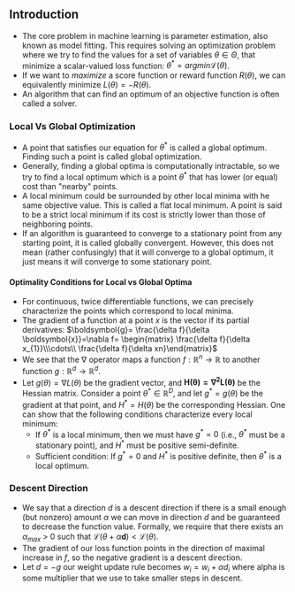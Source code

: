## Introduction
- The core problem in machine learning is parameter estimation, also known as model fitting. This requires solving an optimization problem where we try to find the values for a set of variables $\theta \in \Theta$, that minimize a scalar-valued loss function: $\theta^{*}=argmin \mathcal{L}(\theta)$. 
- If we want to *maximize* a score function or reward function $R(\theta)$, we can equivalently minimize $L(\theta)=-R(\theta)$. 
- An algorithm that can find an optimum of an objective function is often called a solver. 
### Local Vs Global Optimization
- A point that satisfies our equation for $\theta^{*}$ is called a global optimum. Finding such a point is called global optimization. 
- Generally, finding a global optima is computationally intractable, so we try to find a local optimum which is a point $\theta^{*}$ that has lower (or equal) cost than "nearby" points. 
- A local minimum could be surrounded by other local minima with he same objective value. This is called a flat local minimum. A point is said to be a strict local minimum if its cost is strictly lower than those of neighboring points. 
- If an algorithm is guaranteed to converge to a stationary point from any starting point, it is called globally convergent. However, this does not mean (rather confusingly) that it will converge to a global optimum, it just means it will converge to some stationary point. 
#### Optimality Conditions for Local vs Global Optima
- For continuous, twice differentiable functions, we can precisely characterize the points which correspond to local minima. 
- The gradient of a function at a point $x$ is the vector if its partial derivatives: $\boldsymbol{g}= \frac{\delta f}{\delta \boldsymbol{x}}=\nabla f= \begin{matrix} \frac{\delta f}{\delta x_{1}}\\\cdots\\ \frac{\delta f}{\delta xn}\end{matrix}$
- We see that the $\nabla$ operator maps a function $f:\mathbb{R}^{n} \to \mathbb{R}$ to another function $g: \mathbb{R}^{d} \to \mathbb{R}^{d}$. 
- Let $g(\theta)=\nabla L(\theta)$ be the gradient vector, and $\boldsymbol{H(\theta)= \nabla^{2}L(\theta)}$ be the Hessian matrix. Consider a point $\theta^{*} \in \mathbb{R}^{D}$, and let $g^{*}=g(\theta)$ be the gradient at that point, and $H^{*}=H(\theta)$ be the corresponding Hessian. One can show that the following conditions characterize every local minimum:
	- If $\theta^{*}$ is a local minimum, then we must have $g^{*}=0$ (i.e., $\theta^{*}$ must be a stationary point), and $H^{*}$ must be positive semi-definite. 
	- Sufficient condition: If $g^{*}=0$ and $H^{*}$ is positive definite, then $\theta^{*}$ is a local optimum. 
### Descent Direction
- We say that a direction $d$ is a descent direction if there is a small enough (but nonzero) amount $\alpha$ we can move in direction $d$ and be guaranteed to decrease the function value. Formally, we require that there exists an $\alpha_{max}$ > 0  such that $\mathcal{L}(\theta+\alpha \boldsymbol{d}) < \mathcal{L}(\theta)$. 
- The gradient of our loss function points in the direction of maximal increase in $f$, so the negative gradient is a descent direction. 
- Let $d =-g$ our weight update rule becomes $w_{i} = w_{i}+\alpha d_{i}$ where alpha is some multiplier that we use to take smaller steps in descent. 
